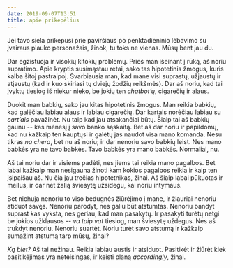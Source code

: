 ```yaml
---
date: 2019-09-07T13:51
title: apie prikepėlius
---
```


Jei tavo siela prikepusi prie paviršiaus po penktadieninio lėbavimo su įvairaus
plauko personažais, žinok, tu toks ne vienas. Mūsų bent jau du.

Dar egzistuoja ir visokių kitokių problemų. Prieš man išeinant į rūką, aš noriu
supratimo. Apie kryptis susimąstau retai, sako tas hipotetinis žmogus, kuris
kalba šitoj pastraipoj. Svarbiausia man, kad mane visi suprastų, užjaustų ir
atjaustų (kad ir kuo skiriasi tų dviejų žodžių reikšmės). Dar aš noriu, kad tai
įvyktų tiesiog iš niekur nieko, be jokių ten _chatbot’ų_, cigarečių ir alaus.

Duokit man babkių, sako jau kitas hipotetinis žmogus. Man reikia babkių, kad
galėčiau labiau alaus ir labiau cigarečių. Dar kartais norėčiau labiau su
_cart’ais_ pavažinėt. Nu taip kad jau atsakančiai būtų. Šiaip tai aš babkių
gaunu -- kas mėnesį į savo banko sąskaitą. Bet aš dar noriu ir papildomų, kad
nu kažkaip ten kauptųsi ir galėtų jas naudot visa mano komanda. Nesu tikras _na
chera_, bet nu aš noriu; ir dar nenoriu savo babkių leist. Nes mano babkės yra
ne tavo babkės. Tavo babkės yra mano babkės. Normaliai, nu.

Aš tai noriu dar ir visiems padėti, nes jiems tai reikia mano pagalbos. Bet
labai kažkaip man nesigauna žinoti kam kokios pagalbos reikia ir kaip ten
įsipaišau aš. Nu čia jau trečias hipotetnikas, žinai. Aš šiaip labai pūkuotas
ir meilus, ir dar net žalią šviesytę užsidegu, kai noriu intymaus.

Bet nichuja nenoriu to viso bedugnės žiūrėjimo į mane, ir žiauriai nenoriu
atiduot savęs. Nenoriu parodyt, nes galiu būt atstumtas. Nenoriu bandyt suprast
kas vyksta, nes geriau, kad man pasakytų. Ir pasakyti turėtų netgi be jokios
užklausos -- _va taip vat_ tiesiog, man šviesytę uždegus. Nes aš trukdyt
nenoriu. Nenoriu suartėt. Noriu turėt savo atstumą ir kažkaip sumažint atstumą
tarp mūsų, žinai?

_Ką blet?_ Aš tai nežinau. Reikia labiau austis ir atsiduot. Pasitikėt ir
žiūrėt kiek pasitikėjimas yra neteisingas, ir keisti planą _accordingly_,
žinai.
